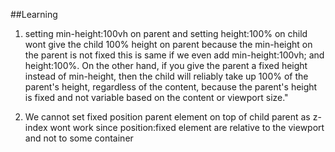 ##Learning

1. setting min-height:100vh on parent and setting height:100% on child wont give the child 100% height on parent because the min-height on the parent is not fixed this is same if we even add min-height:100vh; and height:100%. On the other hand, if you give the parent a fixed height instead of min-height, then the child will reliably take up 100% of the parent's height, regardless of the content, because the parent's height is fixed and not variable based on the content or viewport size."

2. We cannot set fixed position parent element on top of child parent as z-index wont work since position:fixed element are relative to the viewport and not to some container
